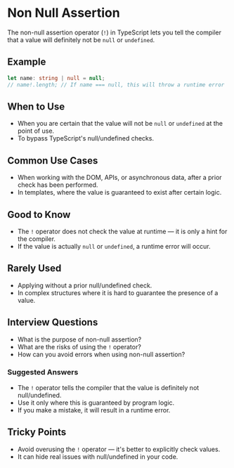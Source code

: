 # Non Null Assertion

The non-null assertion operator (`!`) in TypeScript lets you tell the compiler that a value will definitely not be `null` or `undefined`.

## Example

```typescript
let name: string | null = null;
// name!.length; // If name === null, this will throw a runtime error
```

## When to Use

- When you are certain that the value will not be `null` or `undefined` at the point of use.
- To bypass TypeScript's null/undefined checks.

## Common Use Cases

- When working with the DOM, APIs, or asynchronous data, after a prior check has been performed.
- In templates, where the value is guaranteed to exist after certain logic.

## Good to Know

- The `!` operator does not check the value at runtime — it is only a hint for the compiler.
- If the value is actually `null` or `undefined`, a runtime error will occur.

## Rarely Used

- Applying without a prior null/undefined check.
- In complex structures where it is hard to guarantee the presence of a value.

## Interview Questions

- What is the purpose of non-null assertion?
- What are the risks of using the `!` operator?
- How can you avoid errors when using non-null assertion?

### Suggested Answers

- The `!` operator tells the compiler that the value is definitely not null/undefined.
- Use it only where this is guaranteed by program logic.
- If you make a mistake, it will result in a runtime error.

## Tricky Points

- Avoid overusing the `!` operator — it's better to explicitly check values.
- It can hide real issues with null/undefined in your code.
